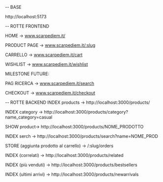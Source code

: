 -- BASE

http://localhost:5173

-- ROTTE FRONTEND

HOME -> www.scarpediem.it/

PRODUCT PAGE -> www.scarpediem.it/:slug

CARRELLO -> www.scarpediem.it/cart

WISHLIST -> www.scarpediem.it/wishlist

MILESTONE FUTURE:

PAG RICERCA -> www.scarpediem.it/search

CHECKOUT -> www.scarpediem.it/checkout

-- ROTTE BACKEND
INDEX products -> http://localhost:3000/products/

INDEX category -> http://localhost:3000/products/category?name_category=casual

SHOW product-> http://localhost:3000/products/NOME_PRODOTTO

INDEX serch -> http://localhost:3000/products/search?name=NOME_PROD

STORE (aggiunta prodotto al carrello) -> /:slug/orders

INDEX (correlati) -> http://localhost:3000/products/related

INDEX (più venduti) -> http://localhost:3000/products/bestsellers

INDEX (ultimi arrivi) -> http://localhost:3000/products/newarrivals

<!-- INDEX (ricerca prodotto per marca) -> /search?brand="" -->
